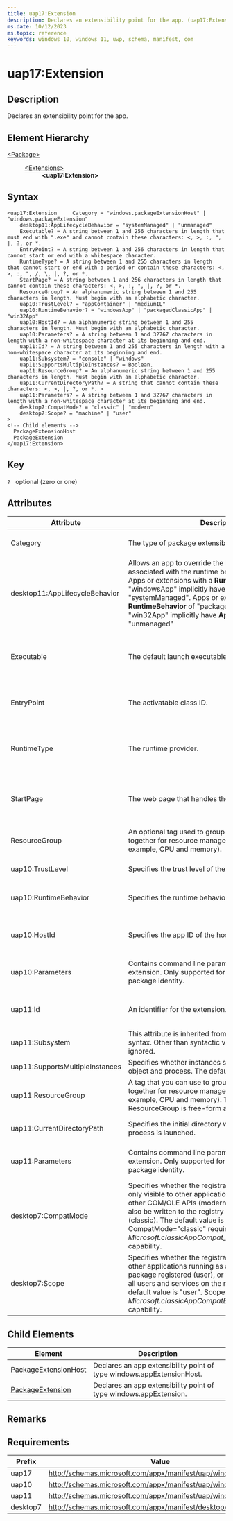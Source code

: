 ```yaml
---
title: uap17:Extension
description: Declares an extensibility point for the app. (uap17:Extension).
ms.date: 10/12/2023
ms.topic: reference
keywords: windows 10, windows 11, uwp, schema, manifest, com
---
```


# uap17:Extension

## Description

Declares an extensibility point for the app.

## Element Hierarchy
<dl><dt><a href = "element-package.md">&lt;Package&gt;</a></dt>
<dd>
<dl><dt><a href = "element-extensions.md">&lt;Extensions&gt;</a></dt>
<dd>
<dd><b>&lt;uap17:Extension&gt;</b></dd></dd>
</dl>
</dd>
</dl>

## Syntax
```syntax
<uap17:Extension     Category = "windows.packageExtensionHost" | "windows.packageExtension"
    desktop11:AppLifecycleBehavior = "systemManaged" | "unmanaged"
    Executable? = A string between 1 and 256 characters in length that must end with ".exe" and cannot contain these characters: <, >, :, ", |, ?, or *.
    EntryPoint? = A string between 1 and 256 characters in length that cannot start or end with a whitespace character.
    RuntimeType? = A string between 1 and 255 characters in length that cannot start or end with a period or contain these characters: <, >, :, ", /, \, |, ?, or *.
    StartPage? = A string between 1 and 256 characters in length that cannot contain these characters: <, >, :, ", |, ?, or *.
    ResourceGroup? = An alphanumeric string between 1 and 255 characters in length. Must begin with an alphabetic character.
    uap10:TrustLevel? = "appContainer" | "mediumIL"
    uap10:RuntimeBehavior? = "windowsApp" | "packagedClassicApp" | "win32App"
    uap10:HostId? = An alphanumeric string between 1 and 255 characters in length. Must begin with an alphabetic character.
    uap10:Parameters? = A string between 1 and 32767 characters in length with a non-whitespace character at its beginning and end.
    uap11:Id? = A string between 1 and 255 characters in length with a non-whitespace character at its beginning and end.
    uap11:Subsystem? = "console" | "windows"
    uap11:SupportsMultipleInstances? = Boolean.
    uap11:ResourceGroup? = An alphanumeric string between 1 and 255 characters in length. Must begin with an alphabetic character.
    uap11:CurrentDirectoryPath? = A string that cannot contain these characters: <, >, |, ?, or *. >
    uap11:Parameters? = A string between 1 and 32767 characters in length with a non-whitespace character at its beginning and end.
    desktop7:CompatMode? = "classic" | "modern"
    desktop7:Scope? = "machine" | "user"
>
<!-- Child elements -->
  PackageExtensionHost
  PackageExtension
</uap17:Extension>
```

## Key
`?`    optional (zero or one) 


## Attributes

| Attribute | Description | Data type | Required |
| -----------| -------------| -----------| ----------|
| Category | The type of package extensibility point. | One of the following values: "windows.packageExtensionHost" , "windows.packageExtension"| Yes |
| desktop11:AppLifecycleBehavior | Allows an app to override the lifecycle behavior associated with the runtime behavior for the extension. Apps or extensions with a **RuntimeBehavior** of "windowsApp" implicitly have **AppLifecycleBehavior** of "systemManaged". Apps or extensions with **RuntimeBehavior** of "packagedClassicApp" or "win32App" implicitly have **AppLifecycleBehavior** of "unmanaged" | One of the following values: "systemManaged" , "unmanaged".| No |
| Executable | The default launch executable. | One of the following values: A string between 1 and 256 characters in length that must end with ".exe" and cannot contain these characters: <, >, :, ", ,, ?, or *.| No |
| EntryPoint | The activatable class ID. | A string between 1 and 256 characters in length that cannot start or end with a whitespace character.| No |
| RuntimeType | The runtime provider. | One of the following values: A string between 1 and 255 characters in length that cannot start or end with a period or contain these characters: <, >, :, ", /, \, ,, ?, or *.| No |
| StartPage | The web page that handles the extensibility point. | One of the following values: A string between 1 and 256 characters in length that cannot contain these characters: <, >, :, ", ,, ?, or *.| No |
| ResourceGroup | An optional tag used to group extension activations together for resource management purposes (for example, CPU and memory). | An alphanumeric string between 1 and 255 characters in length. Must begin with an alphabetic character.| No |
| uap10:TrustLevel | Specifies the trust level of the extension. | One of the following values: "appContainer" , "mediumIL"| No |
| uap10:RuntimeBehavior | Specifies the runtime behavior of an extension. | One of the following values: "windowsApp" , "packagedClassicApp" , "win32App"| No |
| uap10:HostId | Specifies the app ID of the host app for the extension. | An alphanumeric string between 1 and 255 characters in length. Must begin with an alphabetic character.| No |
| uap10:Parameters | Contains command line parameters to pass to the extension. Only supported for desktop apps that have a package identity. | A string between 1 and 32767 characters in length with a non-whitespace character at its beginning and end.| No |
| uap11:Id | An identifier for the extension. | A string between 1 and 255 characters in length with a non-whitespace character at its beginning and end.| No |
| uap11:Subsystem | This attribute is inherited from the base extension syntax. Other than syntactic validation, this value is ignored. | One of the following values: "console" , "windows"| No |
| uap11:SupportsMultipleInstances | Specifies whether instances should run in different job object and process. The default value is false. | Boolean.| No |
| uap11:ResourceGroup | A tag that you can use to group extension activations together for resource management purposes (for example, CPU and memory). The value you can set ResourceGroup is free-form and flexible. | An alphanumeric string between 1 and 255 characters in length. Must begin with an alphabetic character.| No |
| uap11:CurrentDirectoryPath | Specifies the initial directory when the application process is launched. | One of the following values: A string that cannot contain these characters: <, >, ,, ?, or *. >| No |
| uap11:Parameters | Contains command line parameters to pass to the extension. Only supported for desktop apps that have a package identity. | A string between 1 and 32767 characters in length with a non-whitespace character at its beginning and end.| No |
| desktop7:CompatMode | Specifies whether the registrations in this extension are only visible to other applications via COM activation and other COM/OLE APIs (modern), or whether they should also be written to the registry in the classic format (classic). The default value is "modern". CompatMode="classic" requires the *Microsoft.classicAppCompat_8wekyb3d8bbwe* capability. | One of the following values: "classic" , "modern"| No |
| desktop7:Scope | Specifies whether the registrations are only visible to other applications running as a user who has this package registered (user), or whether they are visible to all users and services on the machine (machine). The default value is "user". Scope="machine" requires the *Microsoft.classicAppCompatElevated_8wekyb3d8bbwe* capability. | One of the following values: "machine" , "user"| No |


## Child Elements

| Element | Description |
| -----------| -------------|
| [PackageExtensionHost](element-uap17-packageextensionhost.md) | Declares an app extensibility point of type windows.appExtensionHost. |
| [PackageExtension](element-uap17-packageextension.md) | Declares an app extensibility point of type windows.appExtension. |

## Remarks



## Requirements
| Prefix | Value |
| ---------------| -------------------------------------------------------------|
| uap17 | http://schemas.microsoft.com/appx/manifest/uap/windows10/17 |
| uap10 | http://schemas.microsoft.com/appx/manifest/uap/windows10/10 |
| uap11 | http://schemas.microsoft.com/appx/manifest/uap/windows10/11 |
| desktop7 | http://schemas.microsoft.com/appx/manifest/desktop/windows10/7 |

